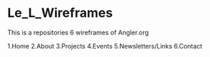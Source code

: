 # Le_L_Wireframes

This is a repositories 6 wireframes of Angler.org

1.Home
2.About
3.Projects
4.Events
5.Newsletters/Links
6.Contact